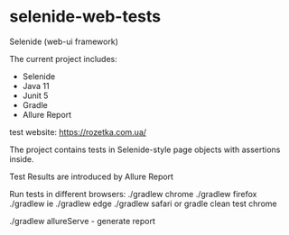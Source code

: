 # selenide-web-tests
Selenide (web-ui framework)

The current project includes:
- Selenide
- Java 11
- Junit 5
- Gradle
- Allure Report

test website: https://rozetka.com.ua/

The project contains tests in Selenide-style page objects with assertions inside.

Test Results are introduced by Allure Report

Run tests in different browsers:
./gradlew chrome
./gradlew firefox
./gradlew ie
./gradlew edge
./gradlew safari
or 
gradle clean test chrome

./gradlew allureServe - generate report
